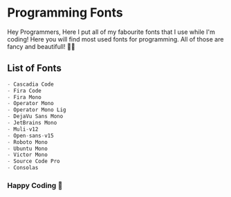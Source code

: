 # **Programming Fonts**

Hey Programmers,
Here I put all of my fabourite fonts that I use while I'm coding! Here you will find most used fonts for programming. All of those are fancy and beautifull! 🎉🔥


## **List of Fonts**

```javascript
- Cascadia Code
- Fira Code
- Fira Mono
- Operator Mono
- Operator Mono Lig
- DejaVu Sans Mono
- JetBrains Mono
- Muli-v12
- Open-sans-v15
- Roboto Mono
- Ubuntu Mono
- Victor Mono
- Source Code Pro
- Consolas
```

### Happy Coding 🚀
